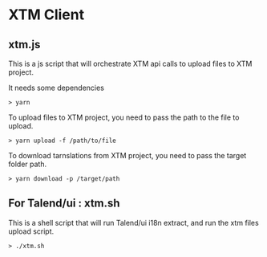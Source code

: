# XTM Client

## xtm.js

This is a js script that will orchestrate XTM api calls to upload files to XTM project.

It needs some dependencies
```
> yarn
```

To upload files to XTM project, you need to pass the path to the file to upload.
```
> yarn upload -f /path/to/file
```

To download tarnslations from XTM project, you need to pass the target folder path.
```
> yarn download -p /target/path
```

## For Talend/ui : xtm.sh

This is a shell script that will run Talend/ui i18n extract, and run the xtm files upload script.

```
> ./xtm.sh
```
